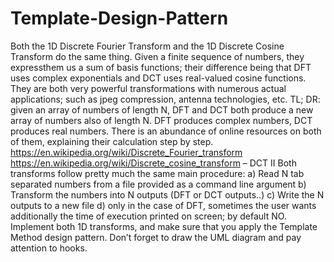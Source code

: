 # Template-Design-Pattern


Both the 1D Discrete Fourier Transform and the 1D Discrete
Cosine Transform do the same thing. Given a finite sequence of numbers, they expressthem us a sum of basis functions;
their difference being that DFT uses complex
exponentials and DCT uses real-valued cosine functions. They are both very powerful
transformations with numerous actual applications; such as jpeg compression, antenna
technologies, etc.
TL; DR: given an array of numbers of length N, DFT and DCT both produce a new array of
numbers also of length N. DFT produces complex numbers, DCT produces real numbers.
There is an abundance of online resources on both of them, explaining their calculation
step by step.
https://en.wikipedia.org/wiki/Discrete_Fourier_transform
https://en.wikipedia.org/wiki/Discrete_cosine_transform – DCT II
Both transforms follow pretty much the same main procedure:
a) Read N tab separated numbers from a file provided as a command line argument
b) Transform the numbers into N outputs (DFT or DCT outputs..)
c) Write the N outputs to a new file
d) only in the case of DFT, sometimes the user wants additionally the time of
execution printed on screen; by default NO.
Implement both 1D transforms, and make sure that you apply the Template Method design
pattern. Don’t forget to draw the UML diagram and pay attention to hooks.
